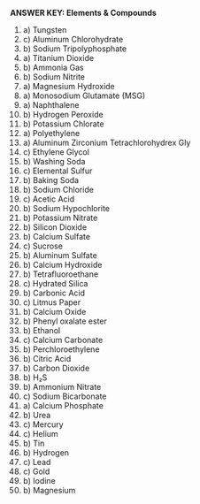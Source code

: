 **ANSWER KEY: Elements & Compounds**

1. a) Tungsten
2. c) Aluminum Chlorohydrate
3. b) Sodium Tripolyphosphate
4. a) Titanium Dioxide
5. b) Ammonia Gas
6. b) Sodium Nitrite
7. a) Magnesium Hydroxide
8. a) Monosodium Glutamate (MSG)
9. a) Naphthalene
10. b) Hydrogen Peroxide
11. b) Potassium Chlorate
12. a) Polyethylene
13. a) Aluminum Zirconium Tetrachlorohydrex Gly
14. c) Ethylene Glycol
15. b) Washing Soda
16. c) Elemental Sulfur
17. b) Baking Soda
18. b) Sodium Chloride
19. c) Acetic Acid
20. b) Sodium Hypochlorite
21. b) Potassium Nitrate
22. b) Silicon Dioxide
23. b) Calcium Sulfate
24. c) Sucrose
25. b) Aluminum Sulfate
26. b) Calcium Hydroxide
27. b) Tetrafluoroethane
28. c) Hydrated Silica
29. b) Carbonic Acid
30. c) Litmus Paper
31. b) Calcium Oxide
32. b) Phenyl oxalate ester
33. b) Ethanol
34. c) Calcium Carbonate
35. b) Perchloroethylene
36. b) Citric Acid
37. b) Carbon Dioxide
38. b) H₂S
39. b) Ammonium Nitrate
40. c) Sodium Bicarbonate
41. a) Calcium Phosphate
42. b) Urea
43. c) Mercury
44. c) Helium
45. b) Tin
46. b) Hydrogen
47. c) Lead
48. c) Gold
49. b) Iodine
50. b) Magnesium 